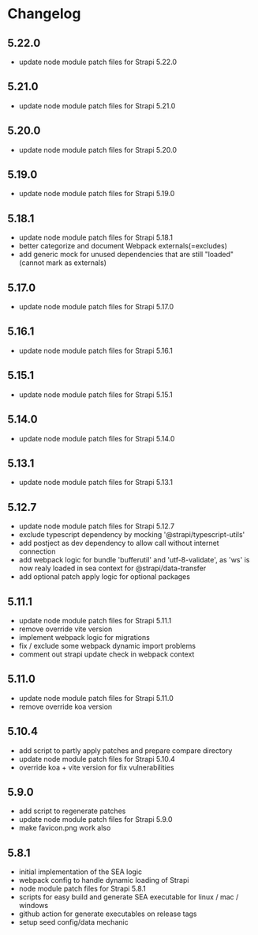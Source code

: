 # Changelog

## 5.22.0

- update node module patch files for Strapi 5.22.0

## 5.21.0

- update node module patch files for Strapi 5.21.0

## 5.20.0

- update node module patch files for Strapi 5.20.0

## 5.19.0

- update node module patch files for Strapi 5.19.0

## 5.18.1

- update node module patch files for Strapi 5.18.1
- better categorize and document Webpack externals(=excludes)
- add generic mock for unused dependencies that are still "loaded" (cannot mark as externals)

## 5.17.0

- update node module patch files for Strapi 5.17.0

## 5.16.1

- update node module patch files for Strapi 5.16.1

## 5.15.1

- update node module patch files for Strapi 5.15.1

## 5.14.0

- update node module patch files for Strapi 5.14.0

## 5.13.1

- update node module patch files for Strapi 5.13.1

## 5.12.7

- update node module patch files for Strapi 5.12.7
- exclude typescript dependency by mocking '@strapi/typescript-utils'
- add postject as dev dependency to allow call without internet connection
- add webpack logic for bundle 'bufferutil' and 'utf-8-validate', as 'ws' is now realy loaded in sea context for @strapi/data-transfer
- add optional patch apply logic for optional packages

## 5.11.1

- update node module patch files for Strapi 5.11.1
- remove override vite version
- implement webpack logic for migrations
- fix / exclude some webpack dynamic import problems
- comment out strapi update check in webpack context

## 5.11.0

- update node module patch files for Strapi 5.11.0
- remove override koa version

## 5.10.4

- add script to partly apply patches and prepare compare directory
- update node module patch files for Strapi 5.10.4
- override koa + vite version for fix vulnerabilities

## 5.9.0

- add script to regenerate patches
- update node module patch files for Strapi 5.9.0
- make favicon.png work also

## 5.8.1

- initial implementation of the SEA logic
- webpack config to handle dynamic loading of Strapi
- node module patch files for Strapi 5.8.1
- scripts for easy build and generate SEA executable for linux / mac / windows
- github action for generate executables on release tags
- setup seed config/data mechanic
